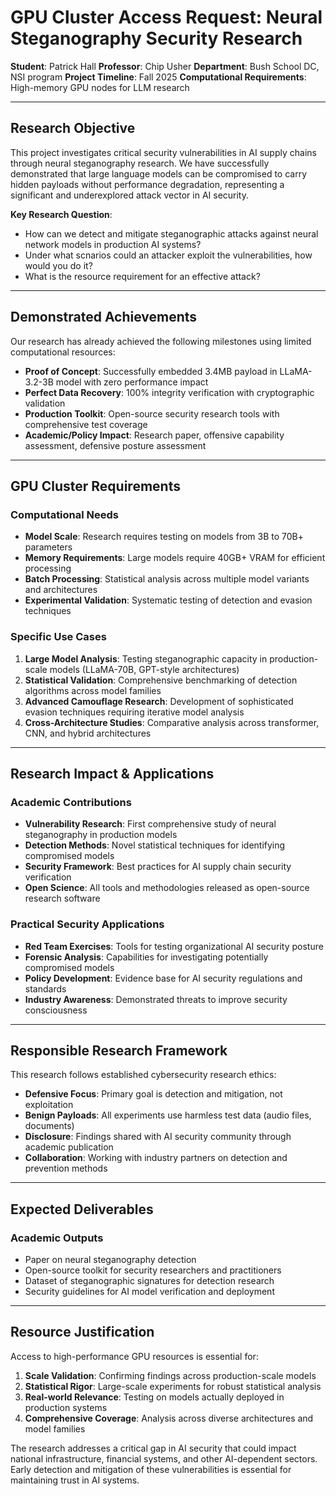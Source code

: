 # GPU Cluster Access Request: Neural Steganography Security Research

**Student**: Patrick Hall
**Professor**: Chip Usher
**Department**: Bush School DC, NSI program
**Project Timeline**: Fall 2025
**Computational Requirements**: High-memory GPU nodes for LLM research

---

## Research Objective

This project investigates critical security vulnerabilities in AI supply chains through neural steganography research. We have successfully demonstrated that large language models can be compromised to carry hidden payloads without performance degradation, representing a significant and underexplored attack vector in AI security.

**Key Research Question**: 
* How can we detect and mitigate steganographic attacks against neural network models in production AI systems?
* Under what scnarios could an attacker exploit the vulnerabilities, how would you do it?
* What is the resource requirement for an effective attack?

---

## Demonstrated Achievements

Our research has already achieved the following milestones using limited computational resources:

- **Proof of Concept**: Successfully embedded 3.4MB payload in LLaMA-3.2-3B model with zero performance impact
- **Perfect Data Recovery**: 100% integrity verification with cryptographic validation
- **Production Toolkit**: Open-source security research tools with comprehensive test coverage
- **Academic/Policy Impact**: Research paper, offensive capability assessment, defensive posture assessment

---

## GPU Cluster Requirements

### Computational Needs
- **Model Scale**: Research requires testing on models from 3B to 70B+ parameters
- **Memory Requirements**: Large models require 40GB+ VRAM for efficient processing
- **Batch Processing**: Statistical analysis across multiple model variants and architectures
- **Experimental Validation**: Systematic testing of detection and evasion techniques

### Specific Use Cases
1. **Large Model Analysis**: Testing steganographic capacity in production-scale models (LLaMA-70B, GPT-style architectures)
2. **Statistical Validation**: Comprehensive benchmarking of detection algorithms across model families
3. **Advanced Camouflage Research**: Development of sophisticated evasion techniques requiring iterative model analysis
4. **Cross-Architecture Studies**: Comparative analysis across transformer, CNN, and hybrid architectures

---

## Research Impact & Applications

### Academic Contributions
- **Vulnerability Research**: First comprehensive study of neural steganography in production models
- **Detection Methods**: Novel statistical techniques for identifying compromised models
- **Security Framework**: Best practices for AI supply chain security verification
- **Open Science**: All tools and methodologies released as open-source research software

### Practical Security Applications
- **Red Team Exercises**: Tools for testing organizational AI security posture
- **Forensic Analysis**: Capabilities for investigating potentially compromised models
- **Policy Development**: Evidence base for AI security regulations and standards
- **Industry Awareness**: Demonstrated threats to improve security consciousness

---

## Responsible Research Framework

This research follows established cybersecurity research ethics:
- **Defensive Focus**: Primary goal is detection and mitigation, not exploitation
- **Benign Payloads**: All experiments use harmless test data (audio files, documents)
- **Disclosure**: Findings shared with AI security community through academic publication
- **Collaboration**: Working with industry partners on detection and prevention methods

---

## Expected Deliverables

### Academic Outputs
- Paper on neural steganography detection
- Open-source toolkit for security researchers and practitioners
- Dataset of steganographic signatures for detection research
- Security guidelines for AI model verification and deployment

---

## Resource Justification

Access to high-performance GPU resources is essential for:
1. **Scale Validation**: Confirming findings across production-scale models
2. **Statistical Rigor**: Large-scale experiments for robust statistical analysis  
3. **Real-world Relevance**: Testing on models actually deployed in production systems
4. **Comprehensive Coverage**: Analysis across diverse architectures and model families

The research addresses a critical gap in AI security that could impact national infrastructure, financial systems, and other AI-dependent sectors. Early detection and mitigation of these vulnerabilities is essential for maintaining trust in AI systems.
